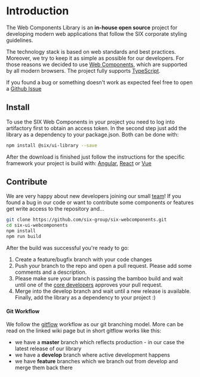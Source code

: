 # Introduction

The Web Components Library is an **in-house open source** project for developing modern web applications that
follow the SIX corporate styling guidelines.

The technology stack is based on web standards and best practices. Moreover, we try to keep it as simple
as possible for our developers. For those reasons we decided to use [Web Components](https://en.wikipedia.org/wiki/Web_Components),
which are supported by all modern browsers. The project fully supports [TypeScript](https://www.typescriptlang.org).

If you found a bug or something doesn't work as expected feel free to open a [Github Issue](TODO)

## Install
To use the SIX Web Components in your project you need to log into artifactory first to obtain an access token.
In the second step just add the library as a dependency to your package.json. Both can be done with:
```bash
npm install @six/ui-library --save
```
After the download is finished just follow the instructions for the specific framework your project is build with:
[Angular](angular.html), [React](react.html) or [Vue](vue.html)

## Contribute
We are very happy about new developers joining our small [team](aboutus.html)! If you found a bug in our code or want to contribute
some components or features get write access to the repository and...

```bash
git clone https://github.com/six-group/six-webcomponents.git
cd six-ui-webcomponents
npm install
npm run build
```

After the build was successful you're ready to go:
1. Create a feature/bugfix branch with your code changes
2. Push your branch to the repo and open a pull request. Please add some comments and a description.
3. Please make sure your branch is passing the bamboo build and wait until one of the [core developers](aboutus.html#core-development) approves your pull request.
4. Merge into the develop branch and wait until a new release is available. Finally, add the library as a dependency to your project :)

#### Git Workflow
We follow the [gitflow](https://www.atlassian.com/de/git/tutorials/comparing-workflows/gitflow-workflow) workflow
as our git branching model. More can be read on the linked wiki page but in short gitflow works like this:
- we have a **master** branch which reflects production - in our case the latest release of our library
- we have a **develop** branch where active development happens
- we have **feature** branches which we branch out from develop and merge them back there
